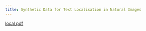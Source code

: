 ```yaml
---
title: Synthetic Data for Text Localisation in Natural Images
---
```


[local pdf](../../../pdfs/Synthetic%20Data%20for%20Text%20Localisation%20in%20Natural%20Images.pdf)
